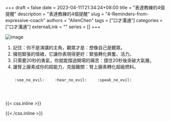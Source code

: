 +++ 
draft = false
date = 2023-04-11T21:34:24+08:00
title = "表達教練的4個提醒"
description = "表達教練的4個提醒"
slug = "4-Reminders-from-expressive-coach"
authors = "AllenChen"
tags = ["口才溝通"]
categories = ["口才溝通"]
externalLink = ""
series = []
+++

![image](/images/post/A-rabbit-talking-with-expressive-coach-at-school-with-big-blue-eyes-with-comic-style.jpeg)

1. 記住：你不是演講的主角，觀眾才是：想像自己是聽眾。
2. 擁抱緊張的情緒，它讓你表現得更好：緊張轉化興奮、活力。
3. 只需要20秒的勇氣，你就能撐過開場的痛苦：撐住20秒後突破大氣層。
4. 讓腎上腺素成你的超能力，克服難關：腎上腺素轉化超級燃料。


<p><span class="nowrap"><span class="emojify">🙈</span> <code>:see_no_evil:</code></span>  <span class="nowrap"><span class="emojify">🙉</span> <code>:hear_no_evil:</code></span>  <span class="nowrap"><span class="emojify">🙊</span> <code>:speak_no_evil:</code></span></p>
<br>
    

{{< css.inline >}}
<style>
.emojify {
	font-family: Apple Color Emoji, Segoe UI Emoji, NotoColorEmoji, Segoe UI Symbol, Android Emoji, EmojiSymbols;
	font-size: 2rem;
	vertical-align: middle;
}
@media screen and (max-width:650px) {
  .nowrap {
    display: block;
    margin: 25px 0;
  }
}
</style>
{{< /css.inline >}}
